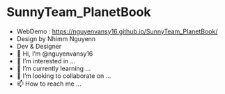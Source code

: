 # SunnyTeam_PlanetBook
- WebDemo : https://nguyenvansy16.github.io/SunnyTeam_PlanetBook/
- Design by Nhimm Nguyenn
- Dev & Designer
- 👋 Hi, I’m @nguyenvansy16
- 👀 I’m interested in ...
- 🌱 I’m currently learning ...
- 💞️ I’m looking to collaborate on ...
- 📫 How to reach me ...

<!---
nguyenvansy16/nguyenvansy16 is a ✨ special ✨ repository because its `README.md` (this file) appears on your GitHub profile.
You can click the Preview link to take a look at your changes.
--->
